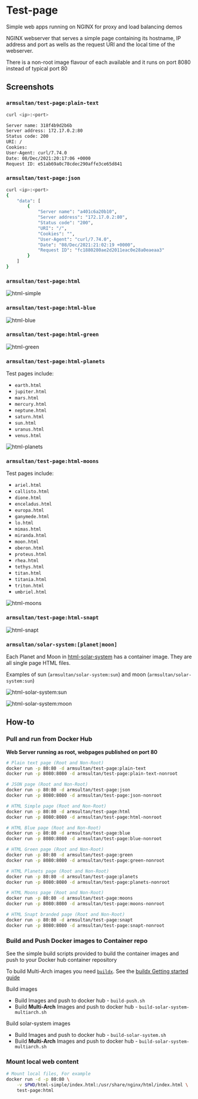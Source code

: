 
# Test-page

Simple web apps running on NGINX for proxy and load balancing demos 

NGINX webserver that serves a simple page containing its hostname, IP address
and port as wells as the request URI and the local time of the webserver.

There is a non-root image flavour of each available and it runs on port 8080
instead of typical port 80

## Screenshots

### `armsultan/test-page:plain-text`

```bash
curl <ip>:<port>

Server name: 318f4b9d2b6b
Server address: 172.17.0.2:80
Status code: 200
URI: /
Cookies: 
User-Agent: curl/7.74.0
Date: 08/Dec/2021:20:17:06 +0000
Request ID: e51ab69a0c78cdec290affe3ce65d841
```

### `armsultan/test-page:json`

```bash
curl <ip>:<port>
{
    "data": [
        {
            "Server name": "a401c6a20b10",
            "Server address": "172.17.0.2:80",
            "Status code": "200",
            "URI": "/",
            "Cookies": "",
            "User-Agent": "curl/7.74.0",
            "Date": "08/Dec/2021:21:02:19 +0000",
            "Request ID": "fc1880280ae2d2011eac0e28a0eaeaa3"
        }
    ]
}
```

### `armsultan/test-page:html`
![html-simple](media/html-simple.png)

### `armsultan/test-page:html-blue`
![html-blue](media/html-blue.png)

### `armsultan/test-page:html-green`
![html-green](media/html-green.png)

### `armsultan/test-page:html-planets`

Test pages include:
 * `earth.html`
 * `jupiter.html`
 * `mars.html`
 * `mercury.html`
 * `neptune.html`
 * `saturn.html`
 * `sun.html`
 * `uranus.html`
 * `venus.html`

![html-planets](media/html-planets.png)

### `armsultan/test-page:html-moons`

Test pages include:
 * `ariel.html`
 * `callisto.html`
 * `dione.html`
 * `enceladus.html`
 * `europa.html`
 * `ganymede.html`
 * `lo.html`
 * `mimas.html`
 * `miranda.html`
 * `moon.html`
 * `oberon.html`
 * `proteus.html`
 * `rhea.html`
 * `tethys.html`
 * `titan.html`
 * `titania.html`
 * `triton.html`
 * `umbriel.html`

![html-moons](media/html-moons.png)

### `armsultan/test-page:html-snapt`

![html-snapt](media/html-snapt.png)

### `armsultan/solar-system:[planet|moon]`

Each Planet and Moon in [html-solar-system](html-solar-system) has a
container image. They are all single page HTML files.

Examples of sun (`armsultan/solar-system:sun`) and moon (`armsultan/solar-system:sun`)

![html-solar-system:sun](media/solar-system-sun.png)

![html-solar-system:moon](media/solar-system-moon.png)

## How-to

### Pull and run from Docker Hub

**Web Server running as root, webpages published on port 80**

```bash
# Plain text page (Root and Non-Root)
docker run -p 80:80 -d armsultan/test-page:plain-text
docker run -p 8080:8080 -d armsultan/test-page:plain-text-nonroot

# JSON page (Root and Non-Root)
docker run -p 80:80 -d armsultan/test-page:json
docker run -p 8080:8080 -d armsultan/test-page:json-nonroot

# HTML Simple page (Root and Non-Root)
docker run -p 80:80 -d armsultan/test-page:html
docker run -p 8080:8080 -d armsultan/test-page:html-nonroot

# HTML Blue page (Root and Non-Root)
docker run -p 80:80 -d armsultan/test-page:blue
docker run -p 8080:8080 -d armsultan/test-page:blue-nonroot

# HTML Green page (Root and Non-Root)
docker run -p 80:80 -d armsultan/test-page:green
docker run -p 8080:8080 -d armsultan/test-page:green-nonroot

# HTML Planets page (Root and Non-Root)
docker run -p 80:80 -d armsultan/test-page:planets
docker run -p 8080:8080 -d armsultan/test-page:planets-nonroot

# HTML Moons page (Root and Non-Root)
docker run -p 80:80 -d armsultan/test-page:moons
docker run -p 8080:8080 -d armsultan/test-page:moons-nonroot

# HTML Snapt branded page (Root and Non-Root)
docker run -p 80:80 -d armsultan/test-page:snapt
docker run -p 8080:8080 -d armsultan/test-page:snapt-nonroot

```


### Build and Push Docker images to Container repo

See the simple build scripts provided to build the container images and push to
your Docker hub container repository

To build Multi-Arch images you need [`buildx`](https://github.com/docker/buildx).
See the [buildx Getting started guide](https://github.com/docker/buildx#getting-started)


Build images

 * Build Images and push to docker hub - `build-push.sh` 
 * Build **Multi-Arch** Images and push to docker hub - `build-solar-system-multiarch.sh` 

Build solar-system images

 * Build Images and push to docker hub - `build-solar-system.sh` 
 * Build **Multi-Arch** Images and push to docker hub - `build-solar-system-multiarch.sh` 


### Mount local web content

```bash
# Mount local files, For example
docker run -d -p 80:80 \
    -v $PWD/html-simple/index.html:/usr/share/nginx/html/index.html \
    test-page:html
```
